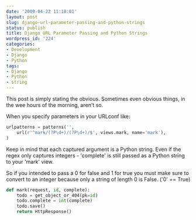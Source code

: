 ```yaml
---
date: '2009-04-22 11:18:01'
layout: post
slug: django-url-parameter-passing-and-python-strings
status: publish
title: Django URL Parameter Passing and Python Strings
wordpress_id: '224'
categories:
- Development
- Django
- Python
tags:
- Django
- Python
- string
---
```


This post is simply stating the obvious.  Sometimes even obvious things, in the wee hours of the morning, aren't so.

When you specify parameters in your URLconf like:

```python
urlpatterns = patterns('',
    url(r'^mark/(?P\d+)/(?P\d+)/$', views.mark, name='mark'),
)
```

Keep in mind that each captured argument is a Python string.  Even if the regex only captures integers - 'complete' is still passed as a Python string to your 'mark' view.

So if you intended to pass a 0 for false and 1 for true you must make sure to convert to an integer because only a string of length 0 is False.  ('0' == True)

```python
def mark(request, id, complete):
    todo = get_object_or_404(pk=id)
    todo.complete = int(complete)
    todo.save()
    return HttpResponse()
``` 
